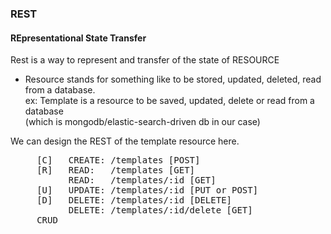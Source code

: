 
### REST
#### REpresentational State Transfer  

Rest is a way to represent and transfer of the state of RESOURCE    

* Resource stands for something like to be stored, updated, deleted, read from a database.  
ex: Template is a resource to be saved, updated, delete or read from a database  
    (which is mongodb/elastic-search-driven db in our case)  

We can design the REST of the template resource here.  
<pre>
     [C]   CREATE: /templates [POST]
     [R]   READ:   /templates [GET]
           READ:   /templates/:id [GET]
     [U]   UPDATE: /templates/:id [PUT or POST]
     [D]   DELETE: /templates/:id [DELETE]
           DELETE: /templates/:id/delete [GET]
     CRUD  
</pre>